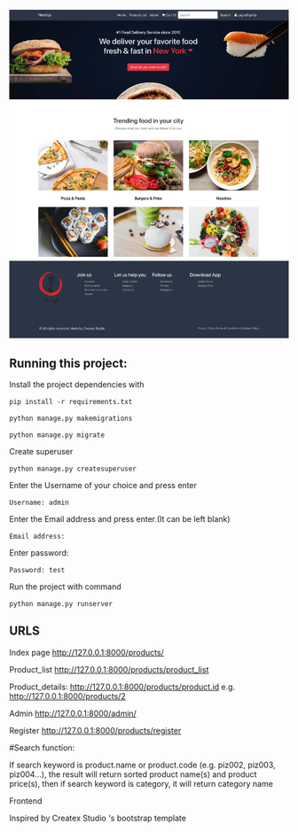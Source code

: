 ![Screenshot](index.jpg)



## Running this project:


Install the project dependencies with 


```
pip install -r requirements.txt
```

```
python manage.py makemigrations
```

```
python manage.py migrate
```

Create superuser

```
python manage.py createsuperuser
```
Enter the Username of your choice and press enter

```
Username: admin
```

Enter the Email address and press enter.(It can be left blank)

```
Email address:
```

Enter password:

```
Password: test
```

Run the project with command

```
python manage.py runserver
```

## URLS

Index page http://127.0.0.1:8000/products/

Product_list http://127.0.0.1:8000/products/product_list

Product_details: http://127.0.0.1:8000/products/product.id e.g. http://127.0.0.1:8000/products/2

Admin  http://127.0.0.1:8000/admin/

Register http://127.0.0.1:8000/products/register




#Search function:


If search keyword is product.name or product.code (e.g. piz002, piz003, piz004...), the result will return sorted product name(s) and product price(s), then if search keyword is category, it will return category name

Frontend

Inspired by  Createx Studio 's bootstrap template



